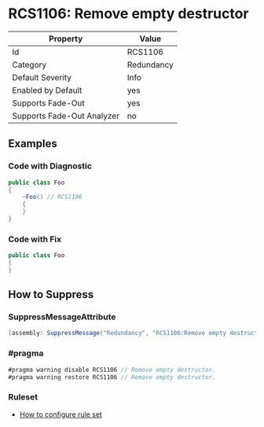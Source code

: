 # RCS1106: Remove empty destructor

Property | Value
--- | ---
Id|RCS1106
Category|Redundancy
Default Severity|Info
Enabled by Default|yes
Supports Fade\-Out|yes
Supports Fade\-Out Analyzer|no

## Examples

### Code with Diagnostic

```csharp
public class Foo
{
    ~Foo() // RCS1106
    {
    }
}
```

### Code with Fix

```csharp
public class Foo
{
}
```

## How to Suppress

### SuppressMessageAttribute

```csharp
[assembly: SuppressMessage("Redundancy", "RCS1106:Remove empty destructor.", Justification = "<Pending>")]
```

### \#pragma

```csharp
#pragma warning disable RCS1106 // Remove empty destructor.
#pragma warning restore RCS1106 // Remove empty destructor.
```

### Ruleset

* [How to configure rule set](../HowToConfigureAnalyzers.md)
